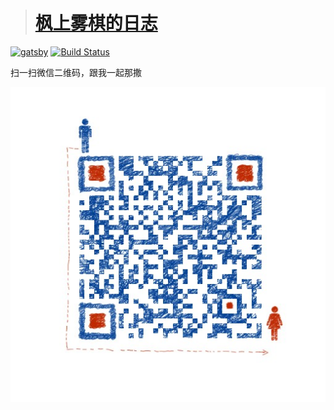 > # [枫上雾棋的日志](https://fengshangwuqi.github.io)

[![gatsby][gatsby-svg]][gatsby-url]
[![Build Status][travis-svg]][travis-url]

[gatsby-svg]: https://img.shields.io/badge/gatsbyjs-V2-blue.svg
[gatsby-url]: https://github.com/gatsbyjs/gatsby
[travis-svg]: https://travis-ci.org/FengShangWuQi/fengshangwuqi.github.io.svg
[travis-url]: https://travis-ci.org/FengShangWuQi/fengshangwuqi.github.io

扫一扫微信二维码，跟我一起那撒

![wechat](./static/contact.jpeg)
